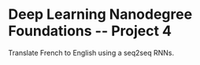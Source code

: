 # Deep Learning Nanodegree Foundations -- Project 4

Translate French to English using a seq2seq RNNs.
